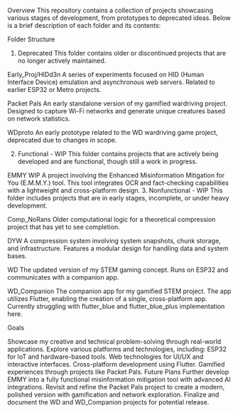 Overview
This repository contains a collection of projects showcasing various stages of development, from prototypes to deprecated ideas. Below is a brief description of each folder and its contents:

Folder Structure
1. Deprecated
This folder contains older or discontinued projects that are no longer actively maintained.

Early_Proj/HIDd3n
A series of experiments focused on HID (Human Interface Device) emulation and asynchronous web servers. Related to earlier ESP32 or Metro projects.

Packet Pals
An early standalone version of my gamified wardriving project. Designed to capture Wi-Fi networks and generate unique creatures based on network statistics.

WDproto
An early prototype related to the WD wardriving game project, deprecated due to changes in scope.

2. Functional - WIP
This folder contains projects that are actively being developed and are functional, though still a work in progress.

EMMY WIP
A project involving the Enhanced Misinformation Mitigation for You (E.M.M.Y.) tool. This tool integrates OCR and fact-checking capabilities with a lightweight and cross-platform design.
3. Nonfunctional - WIP
This folder includes projects that are in early stages, incomplete, or under heavy development.

Comp_NoRans
Older computational logic for a theoretical compression project that has yet to see completion.

DYW
A compression system involving system snapshots, chunk storage, and infrastructure. Features a modular design for handling data and system bases.

WD
The updated version of my STEM gaming concept. Runs on ESP32 and communicates with a companion app.

WD_Companion
The companion app for my gamified STEM project. The app utilizes Flutter, enabling the creation of a single, cross-platform app. Currently struggling with flutter_blue and flutter_blue_plus implementation here.

Goals

Showcase my creative and technical problem-solving through real-world applications.
Explore various platforms and technologies, including:
ESP32 for IoT and hardware-based tools.
Web technologies for UI/UX and interactive interfaces.
Cross-platform development using Flutter.
Gamified experiences through projects like Packet Pals.
Future Plans
Further develop EMMY into a fully functional misinformation mitigation tool with advanced AI integrations.
Revisit and refine the Packet Pals project to create a modern, polished version with gamification and network exploration.
Finalize and document the WD and WD_Companion projects for potential release.

